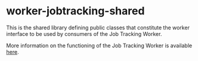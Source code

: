 # worker-jobtracking-shared
This is the shared library defining public classes that constitute the worker interface to be used by consumers of the Job Tracking Worker.

More information on the functioning of the Job Tracking Worker is available [here](https://github.hpe.com/caf/worker-jobtracking).
